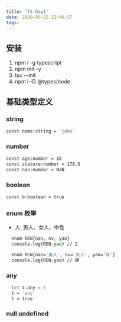 ```yaml
---
title: 'TS Day1'
date: 2020-05-25 22:46:57
tags:
---
```


## 安装

1. npm i -g typescript
2. npm init -y
3. tsc --init
4. npm i -D @types/node
<!-- more -->
## 基础类型定义

### string
``` bash
const name:string = 'joke'
```

### number
``` bash
const age:number = 16
const stature:number = 178.5
const nan:number = NaN
```

### boolean
``` bash
const b:boolean = true
```

### enum 枚举
- 人: 男人、女人、中性
``` bash
  enum REN{nan, nv, yao}
  console.log(REN.yao) // 2

  enum REN{nan='男人', nv='女人', yao='妖'}
  console.log(REN.yao) // 妖
```

### any
``` bash
  let t:any = 0
  t = 'any'
  t = true
```

### null undefined


